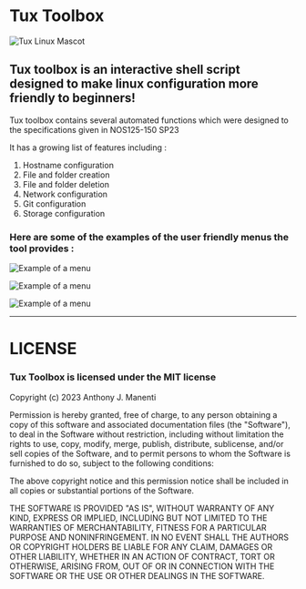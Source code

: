 # Tux Toolbox

![Tux Linux Mascot](https://github.com/manentia9328/dt-lnx-project/blob/main/docs/assets/tux-new.jpg?raw=true)

## Tux toolbox is an interactive shell script designed to make linux configuration more friendly to beginners!

Tux toolbox contains several automated functions which were designed to the specifications given in NOS125-150 SP23

It has a growing list of features including : 

1) Hostname configuration
2) File and folder creation
3) File and folder deletion
4) Network configuration
5) Git configuration
6) Storage configuration

### Here are some of the examples of the user friendly menus the tool provides : 

![Example of a menu](https://github.com/manentia9328/dt-lnx-project/blob/main/docs/assets/example1.png?raw=true)

![Example of a menu](https://github.com/manentia9328/dt-lnx-project/blob/main/docs/assets/example2.png?raw=true)

![Example of a menu](https://github.com/manentia9328/dt-lnx-project/blob/main/docs/assets/example3.png?raw=true)

***

# LICENSE
### Tux Toolbox is licensed under the MIT license 

Copyright (c) 2023 Anthony J. Manenti

Permission is hereby granted, free of charge, to any person obtaining a copy
of this software and associated documentation files (the "Software"), to deal
in the Software without restriction, including without limitation the rights
to use, copy, modify, merge, publish, distribute, sublicense, and/or sell
copies of the Software, and to permit persons to whom the Software is
furnished to do so, subject to the following conditions:

The above copyright notice and this permission notice shall be included in all
copies or substantial portions of the Software.

THE SOFTWARE IS PROVIDED "AS IS", WITHOUT WARRANTY OF ANY KIND, EXPRESS OR
IMPLIED, INCLUDING BUT NOT LIMITED TO THE WARRANTIES OF MERCHANTABILITY,
FITNESS FOR A PARTICULAR PURPOSE AND NONINFRINGEMENT. IN NO EVENT SHALL THE
AUTHORS OR COPYRIGHT HOLDERS BE LIABLE FOR ANY CLAIM, DAMAGES OR OTHER
LIABILITY, WHETHER IN AN ACTION OF CONTRACT, TORT OR OTHERWISE, ARISING FROM,
OUT OF OR IN CONNECTION WITH THE SOFTWARE OR THE USE OR OTHER DEALINGS IN THE
SOFTWARE.
